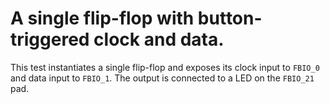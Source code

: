 # A single flip-flop with button-triggered clock and data.

This test instantiates a single flip-flop and exposes its clock input to `FBIO_0` and data input to `FBIO_1`. The output is connected to a LED on the `FBIO_21` pad.
